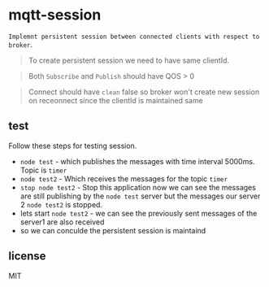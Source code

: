 mqtt-session
=========

`Implemnt persistent session between connected clients with respect to broker`.

> To create persistent session we need to have same clientId.

> Both `Subscribe` and `Publish` should have QOS > 0

> Connect should have `clean` false so broker won't create new session on receonnect since the clientId is maintained same

## test

Follow these steps for testing session.

* `node test` - which publishes the messages with time interval 5000ms. Topic is `timer`
* `node test2` - Which receives the messages for the topic `timer`
* `stop node test2` - Stop this application now we can see the messages are still publishing by the `node test` server but the messages our server 2 `node test2` is stopped.
* lets start `node test2` - we can see the previously sent messages of the server1 are also received 
* so we can conculde the persistent session is maintaind

## license

MIT
